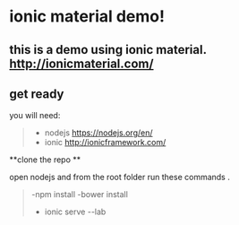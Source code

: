 ionic material demo!
===================


this is a demo using ionic material.
http://ionicmaterial.com/
----------


get ready
-------------

you will need:
>- nodejs https://nodejs.org/en/
>- ionic http://ionicframework.com/

 **clone the repo **

open nodejs and from  the root folder run these commands .
>-npm install
>-bower install
>- ionic serve --lab
